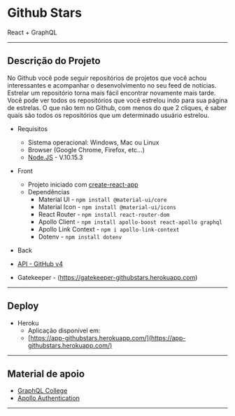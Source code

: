 # Github Stars
React + GraphQL

<hr>

## Descrição do Projeto
No Github você pode seguir repositórios de projetos que você achou interessantes e acompanhar o desenvolvimento no seu feed de notícias.
Estrelar um repositório torna mais fácil encontrar novamente mais tarde. Você pode ver todos os repositórios que você estrelou indo para sua página de estrelas.
O que não tem no Github, com menos do que 2 cliques, é saber quais são todos os repositórios que um determinado usuário estrelou.

- Requisitos
  - Sistema operacional: Windows, Mac ou Linux
  - Browser (Google Chrome, Firefox, etc...)
  - [Node.JS](https://nodejs.org/en/) - V.10.15.3

- Front
  - Projeto iniciado com [create-react-app](https://github.com/facebook/create-react-app)
  - Dependências
    - Material UI - `npm install @material-ui/core`
    - Material Icon - `npm install @material-ui/icons`
    - React Router - `npm install react-router-dom` 
    - Apollo Client - `npm install apollo-boost react-apollo graphql`
    - Apollo Link Context - `npm i apollo-link-context`
    - Dotenv - `npm install dotenv`
    
 - Back
  - [API - GitHub v4](https://developer.github.com/v4/)
  - Gatekeeper - (https://gatekeeper-githubstars.herokuapp.com)

<hr>

## Deploy
- Heroku
  - Aplicação disponível em:
  - [https://app-githubstars.herokuapp.com/](https://app-githubstars.herokuapp.com/)

<hr>

## Material de apoio
- [GraphQL College](https://www.graphql.college/implementing-github-oauth-flow/)
- [Apollo Authentication](https://www.apollographql.com/docs/react/recipes/authentication.html)
<hr>

